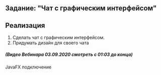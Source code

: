 ## Задание: "Чат с графическим интерфейсом"

## Реализация
1. Сделать чат с графическим интерфейсом.
2. Придумать дизайн для своего чата

##### (Видео Вебинара 03.09.2020 смотреть с 01:03 до конца)
JavaFX подключение
